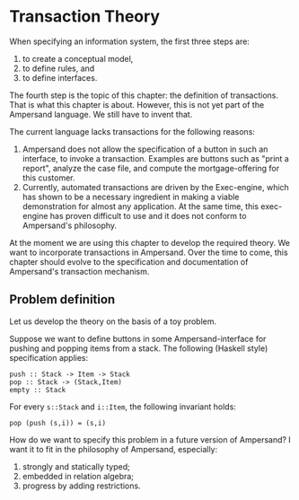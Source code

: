 # Transaction Theory
When specifying an information system, the first three steps are:
1. to create a conceptual model,
2. to define rules, and
3. to define interfaces.

The fourth step is the topic of this chapter: the definition of transactions. That is what this chapter is about. However, this is not yet part of the Ampersand language. We still have to invent that.

The current language lacks transactions for the following reasons:
1. Ampersand does not allow the specification of a button in such an interface, to invoke a transaction. Examples are buttons such as "print a report", analyze the case file, and compute the mortgage-offering for this customer.
2. Currently, automated transactions are driven by the Exec-engine, which has shown to be a necessary ingredient in making a viable demonstration for almost any application. At the same time, this exec-engine has proven difficult to use and it does not conform to Ampersand's philosophy.

At the moment we are using this chapter to develop the required theory. We want to incorporate transactions in Ampersand. Over the time to come, this chapter should evolve to the specification and documentation of Ampersand's transaction mechanism. 

## Problem definition
Let us develop the theory on the basis of a toy problem.

Suppose we want to define buttons in some Ampersand-interface for pushing and popping items from a stack. The following (Haskell style) specification applies:

    push :: Stack -> Item -> Stack
    pop :: Stack -> (Stack,Item)
    empty :: Stack

For every `s::Stack` and `i::Item`, the following invariant holds:

    pop (push (s,i)) = (s,i)

How do we want to specify this problem in a future version of Ampersand? I want it to fit in the philosophy of Ampersand, especially:
1. strongly and statically typed;
2. embedded in relation algebra;
3. progress by adding restrictions.
